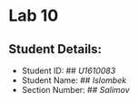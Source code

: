 # Lab 10

## Student Details:

- Student ID: ## *U1610083*
- Student Name: ## *Islombek*
- Section Number: ## *Salimov*
